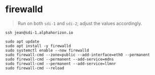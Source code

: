 # firewalld

> Run on both `sdi-1` and `sdi-2`; adjust the values accordingly.

```shell
ssh jean@sdi-1.alphahorizon.io

sudo apt update
sudo apt install -y firewalld
sudo systemctl enable --now firewalld
sudo firewall-cmd --zone=public --add-interface=eth0 --permanent
sudo firewall-cmd --permanent --add-service=mdns
sudo firewall-cmd --permanent --add-service=llmnr
sudo firewall-cmd --reload
```
